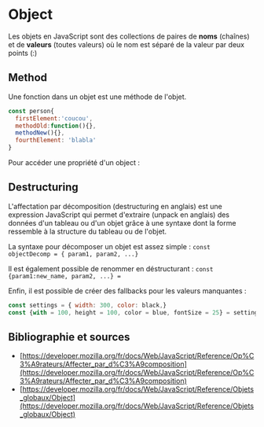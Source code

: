 # Object

Les objets en JavaScript sont des collections de paires de **noms** (chaînes) et de **valeurs** (toutes valeurs) où le nom est séparé de la valeur par deux points (:)


## Method
Une fonction dans un objet est une méthode de l'objet.

  ```javascript
  const person{
    firstElement:'coucou',
    methodOld:function(){},
    methodNew(){},
    fourthElement: 'blabla'
  }
  ```

Pour accéder une propriété d'un object :


## Destructuring
L'affectation par décomposition (destructuring en anglais) est une expression JavaScript qui permet d'extraire (unpack en anglais) des données d'un tableau ou d'un objet grâce à une syntaxe dont la forme ressemble à la structure du tableau ou de l'objet.

La syntaxe pour décomposer un objet est assez simple : `const objectDecomp = { param1, param2, ...}`


Il est également possible de renommer en déstructurant : `const {param1:new_name, param2, ...} =`

Enfin, il est possible de créer des fallbacks pour les valeurs manquantes :

  ```javascript
  const settings = { width: 300, color: black,}
  const {with = 100, height = 100, color = blue, fontSize = 25} = settings;
  ```

## Bibliographie et sources

* [https://developer.mozilla.org/fr/docs/Web/JavaScript/Reference/Op%C3%A9rateurs/Affecter_par_d%C3%A9composition](https://developer.mozilla.org/fr/docs/Web/JavaScript/Reference/Op%C3%A9rateurs/Affecter_par_d%C3%A9composition)
* [https://developer.mozilla.org/fr/docs/Web/JavaScript/Reference/Objets_globaux/Object](https://developer.mozilla.org/fr/docs/Web/JavaScript/Reference/Objets_globaux/Object)